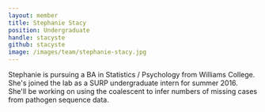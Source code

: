 ```yaml
---
layout: member
title: Stephanie Stacy
position: Undergraduate
handle: stacyste
github: stacyste
image: /images/team/stephanie-stacy.jpg
---
```


Stephanie is pursuing a BA in Statistics / Psychology from Williams College. She's joined the lab as a SURP undergraduate intern for summer 2016. She'll be working on using the coalescent to infer numbers of missing cases from pathogen sequence data.

